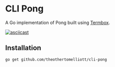# CLI Pong

A Go implementation of Pong built using [Termbox](https://github.com/nsf/termbox-go).

[![asciicast](https://asciinema.org/a/112276.png)](https://asciinema.org/a/112276)

## Installation

    go get github.com/theothertomelliott/cli-pong
